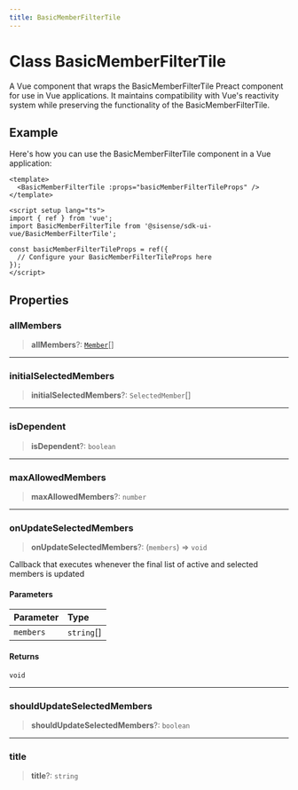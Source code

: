 ```yaml
---
title: BasicMemberFilterTile
---
```


# Class BasicMemberFilterTile

A Vue component that wraps the BasicMemberFilterTile Preact component for use in Vue applications.
It maintains compatibility with Vue's reactivity system while preserving the functionality of the BasicMemberFilterTile.

## Example

Here's how you can use the BasicMemberFilterTile component in a Vue application:
```vue
<template>
  <BasicMemberFilterTile :props="basicMemberFilterTileProps" />
</template>

<script setup lang="ts">
import { ref } from 'vue';
import BasicMemberFilterTile from '@sisense/sdk-ui-vue/BasicMemberFilterTile';

const basicMemberFilterTileProps = ref({
  // Configure your BasicMemberFilterTileProps here
});
</script>
```

## Properties

### allMembers

> **allMembers**?: [`Member`](../../sdk-ui/interfaces/interface.Member.md)[]

***

### initialSelectedMembers

> **initialSelectedMembers**?: `SelectedMember`[]

***

### isDependent

> **isDependent**?: `boolean`

***

### maxAllowedMembers

> **maxAllowedMembers**?: `number`

***

### onUpdateSelectedMembers

> **onUpdateSelectedMembers**?: (`members`) => `void`

Callback that executes whenever the final list of active and selected members is updated

#### Parameters

| Parameter | Type |
| :------ | :------ |
| `members` | `string`[] |

#### Returns

`void`

***

### shouldUpdateSelectedMembers

> **shouldUpdateSelectedMembers**?: `boolean`

***

### title

> **title**?: `string`
